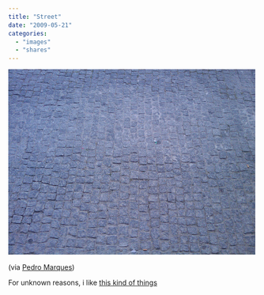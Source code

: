```yaml
---
title: "Street"
date: "2009-05-21"
categories: 
  - "images"
  - "shares"
---
```


![](images/4wnP83SaFnr98n911eZNjk50o1_500.jpg)

(via [Pedro Marques](http://flickr.com/photos/pedromarques))

For unknown reasons, i like [this kind of things](https://pitermarx.com/2007/03/via-dmatos/)
